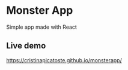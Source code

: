 # Monster App

Simple app made with React

## Live demo 

https://cristinapicatoste.github.io/monsterapp/
